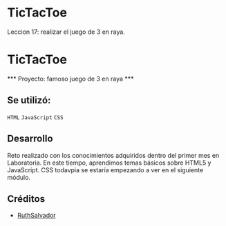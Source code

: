 # TicTacToe
Leccion 17: realizar el juego de 3 en raya.


# TicTacToe

*** Proyecto: famoso juego de 3 en raya ***


## Se utilizó:

`HTML` `JavaScript` `CSS`

## Desarrollo

Reto realizado con los conocimientos adquiridos dentro del primer mes en Laboratoria. 
En este tiempo, aprendimos temas básicos sobre HTML5 y JavaScript. CSS todavpia se estaría empezando a ver en el siguiente módulo.

##  Créditos
 * [RuthSalvador](https://github.com/RuthSalvador)
